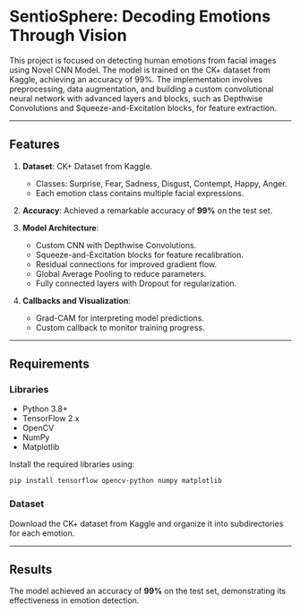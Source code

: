 # SentioSphere: Decoding Emotions Through Vision

This project is focused on detecting human emotions from facial images using Novel CNN Model. The model is trained on the CK+ dataset from Kaggle, achieving an accuracy of 99%. The implementation involves preprocessing, data augmentation, and building a custom convolutional neural network with advanced layers and blocks, such as Depthwise Convolutions and Squeeze-and-Excitation blocks, for feature extraction.

---

## Features

1. **Dataset**: CK+ Dataset from Kaggle.
   - Classes: Surprise, Fear, Sadness, Disgust, Contempt, Happy, Anger.
   - Each emotion class contains multiple facial expressions.

2. **Accuracy**: Achieved a remarkable accuracy of **99%** on the test set.

3. **Model Architecture**:
   - Custom CNN with Depthwise Convolutions.
   - Squeeze-and-Excitation blocks for feature recalibration.
   - Residual connections for improved gradient flow.
   - Global Average Pooling to reduce parameters.
   - Fully connected layers with Dropout for regularization.

4. **Callbacks and Visualization**:
   - Grad-CAM for interpreting model predictions.
   - Custom callback to monitor training progress.

---

## Requirements

### Libraries
- Python 3.8+
- TensorFlow 2.x
- OpenCV
- NumPy
- Matplotlib

Install the required libraries using:
```bash
pip install tensorflow opencv-python numpy matplotlib
```

### Dataset
Download the CK+ dataset from Kaggle and organize it into subdirectories for each emotion.

---

## Results

The model achieved an accuracy of **99%** on the test set, demonstrating its effectiveness in emotion detection.




